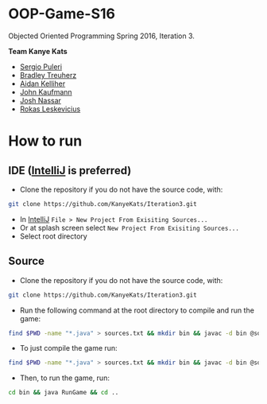 # OOP-Game-S16 
Objected Oriented Programming Spring 2016, Iteration 3.

**Team Kanye Kats**
- [Sergio Puleri](https://github.com/spuleri)
- [Bradley Treuherz](https://github.com/bmtreuherz)
- [Aidan Kelliher](https://github.com/dnkllhr)
- [John Kaufmann](https://github.com/kaufmann42)
- [Josh Nassar](https://github.com/JoshNassar94)
- [Rokas Leskevicius](https://github.com/Leskevicius)


# How to run

## IDE ([IntelliJ](https://www.jetbrains.com/idea/) is preferred)
-  Clone the repository if you do not have the source code, with:
```bash
git clone https://github.com/KanyeKats/Iteration3.git
```
- In [IntelliJ](https://www.jetbrains.com/idea/) `File > New Project From Exisiting Sources...`
- Or at splash screen select `New Project From Exisiting Sources...`
- Select root directory


## Source
- Clone the repository if you do not have the source code, with:
```bash
git clone https://github.com/KanyeKats/Iteration3.git
```
- Run the following command at the root directory to compile and run the game:   
```bash
find $PWD -name "*.java" > sources.txt && mkdir bin && javac -d bin @sources.txt && cp -R src bin/ && cp -R res bin/ && cp -R aiden_res bin/ && cd bin && java RunGame && cd .. && rm -rf bin
```
- To just compile the game run:
```bash
find $PWD -name "*.java" > sources.txt && mkdir bin && javac -d bin @sources.txt && cp -R src bin/ && cp -R res bin/ && cp -R aiden_res bin/
```
- Then, to run the game, run:
```bash
cd bin && java RunGame && cd ..
```

